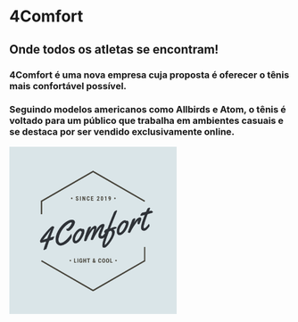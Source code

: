 # 4Comfort

## Onde todos os atletas se encontram! 


### 4Comfort é uma nova empresa cuja proposta é oferecer o tênis mais confortável possível.

### Seguindo modelos americanos como Allbirds e Atom, o tênis é voltado para um público que trabalha em ambientes casuais e se destaca por ser vendido exclusivamente online.

<img src="./img/4comfort.png" width="300px" height="300px">